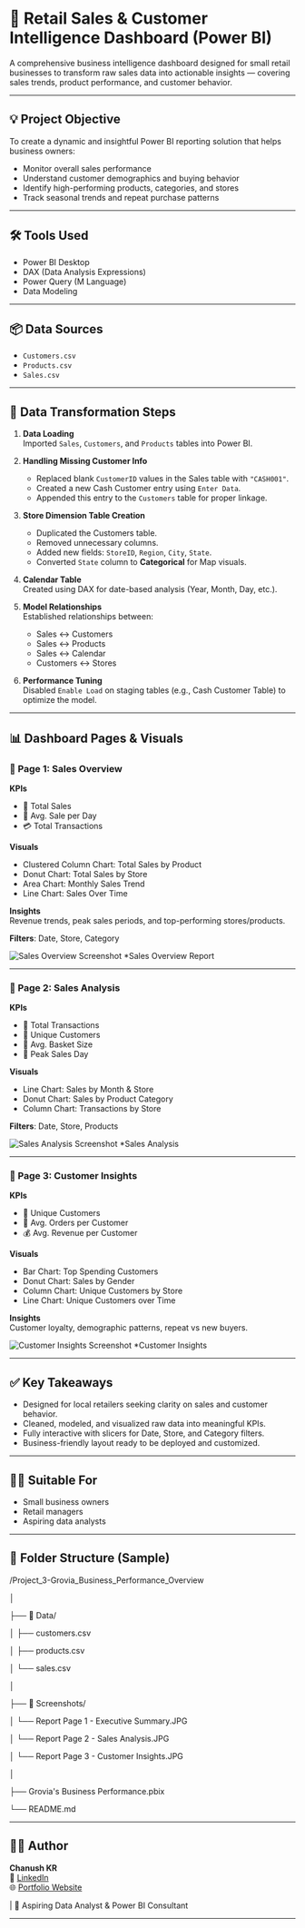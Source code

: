# 🧾 Retail Sales & Customer Intelligence Dashboard (Power BI)

A comprehensive business intelligence dashboard designed for small retail businesses to transform raw sales data into actionable insights — covering sales trends, product performance, and customer behavior.

---

## 💡 Project Objective

To create a dynamic and insightful Power BI reporting solution that helps business owners:
- Monitor overall sales performance
- Understand customer demographics and buying behavior
- Identify high-performing products, categories, and stores
- Track seasonal trends and repeat purchase patterns

---

## 🛠️ Tools Used
- Power BI Desktop
- DAX (Data Analysis Expressions)
- Power Query (M Language)
- Data Modeling

---

## 📦 Data Sources
- `Customers.csv`
- `Products.csv`
- `Sales.csv`

---

## 🔄 Data Transformation Steps

1. **Data Loading**  
   Imported `Sales`, `Customers`, and `Products` tables into Power BI.

2. **Handling Missing Customer Info**  
   - Replaced blank `CustomerID` values in the Sales table with `"CASH001"`.
   - Created a new Cash Customer entry using `Enter Data`.
   - Appended this entry to the `Customers` table for proper linkage.

3. **Store Dimension Table Creation**  
   - Duplicated the Customers table.
   - Removed unnecessary columns.
   - Added new fields: `StoreID`, `Region`, `City`, `State`.
   - Converted `State` column to **Categorical** for Map visuals.

4. **Calendar Table**  
   Created using DAX for date-based analysis (Year, Month, Day, etc.).

5. **Model Relationships**  
   Established relationships between:
   - Sales ↔ Customers
   - Sales ↔ Products
   - Sales ↔ Calendar
   - Customers ↔ Stores

6. **Performance Tuning**  
   Disabled `Enable Load` on staging tables (e.g., Cash Customer Table) to optimize the model.

---

## 📊 Dashboard Pages & Visuals

### 📌 Page 1: Sales Overview

**KPIs**
- 🧮 Total Sales
- 📆 Avg. Sale per Day
- 💳 Total Transactions

**Visuals**
- Clustered Column Chart: Total Sales by Product
- Donut Chart: Total Sales by Store
- Area Chart: Monthly Sales Trend
- Line Chart: Sales Over Time

**Insights**  
Revenue trends, peak sales periods, and top-performing stores/products.

**Filters**: Date, Store, Category

![Sales Overview Screenshot](Executive_Summary.JPG)
*Sales Overview Report

---

### 📌 Page 2: Sales Analysis

**KPIs**
- 🧾 Total Transactions
- 👥 Unique Customers
- 🧺 Avg. Basket Size
- 🌟 Peak Sales Day

**Visuals**
- Line Chart: Sales by Month & Store
- Donut Chart: Sales by Product Category
- Column Chart: Transactions by Store

**Filters**: Date, Store, Products

![Sales Analysis Screenshot](Sales_Analysis.JPG)
*Sales Analysis

---

### 📌 Page 3: Customer Insights

**KPIs**
- 👤 Unique Customers
- 🔁 Avg. Orders per Customer
- 💰 Avg. Revenue per Customer

**Visuals**
- Bar Chart: Top Spending Customers
- Donut Chart: Sales by Gender
- Column Chart: Unique Customers by Store
- Line Chart: Unique Customers over Time

**Insights**  
Customer loyalty, demographic patterns, repeat vs new buyers.

![Customer Insights Screenshot](Customer_Insights.JPG)
*Customer Insights

---

## ✅ Key Takeaways

- Designed for local retailers seeking clarity on sales and customer behavior.
- Cleaned, modeled, and visualized raw data into meaningful KPIs.
- Fully interactive with slicers for Date, Store, and Category filters.
- Business-friendly layout ready to be deployed and customized.

---

## 🧑‍💼 Suitable For

- Small business owners
- Retail managers
- Aspiring data analysts

---

## 📁 Folder Structure (Sample)

/Project_3-Grovia_Business_Performance_Overview

│

├── 📁 Data/

│ ├── customers.csv

│ ├── products.csv

│ └── sales.csv

│

├── 📁 Screenshots/

│ └── Report Page 1 - Executive Summary.JPG

│ └── Report Page 2 - Sales Analysis.JPG

│ └── Report Page 3 - Customer Insights.JPG

│

├── Grovia's Business Performance.pbix

└── README.md

---

## 🙋‍♂️ Author

**Chanush KR**  
🔗 [LinkedIn](https://www.linkedin.com/in/chanush-kr)  
🌐 [Portfolio Website](https://sites.google.com/view/chanushkr/home)  


| 💼 Aspiring Data Analyst & Power BI Consultant

---
